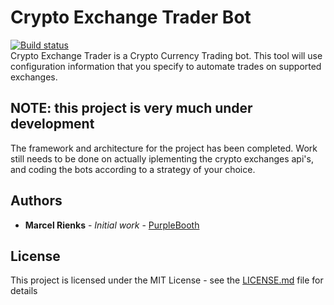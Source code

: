 # Crypto Exchange Trader Bot

[![Build status](https://ci.appveyor.com/api/projects/status/tdt1ejffp8wyl8de?svg=true)](https://ci.appveyor.com/project/marcelrienks/CryptoExchangeTrader)  
Crypto Exchange Trader is a Crypto Currency Trading bot.
This tool will use configuration information that you specify to automate trades on supported exchanges.  

## NOTE: this project is very much under development
The framework and architecture for the project has been completed.
Work still needs to be done on actually iplementing the crypto exchanges api's, and coding the bots according to a strategy of your choice.

## Authors

* **Marcel Rienks** - *Initial work* - [PurpleBooth](https://github.com/marcelrienks)

## License

This project is licensed under the MIT License - see the [LICENSE.md](LICENSE.md) file for details
